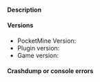 <!--- Make sure to read the following carefully.
- Make sure your issue applies to the latest version of the plugin.
- Do not submit duplicated issues. Search the issue tracker before you submit one.
- Plugins are designed for PocketMine-MP. Modded versions of it may not be supported.
-->

#### Description
<!--- Write a detailed description about the issue -->

#### Versions
<!--- 'Latest' is not a valid version. Please copy the 'git commit hash' -->
* PocketMine Version:
* Plugin version:
* Game version:

#### Crashdump or console errors
<!--- Insert in the code block below -->
```
```
<!--- Issues that do not follow this template will get closed immediatly. -->
